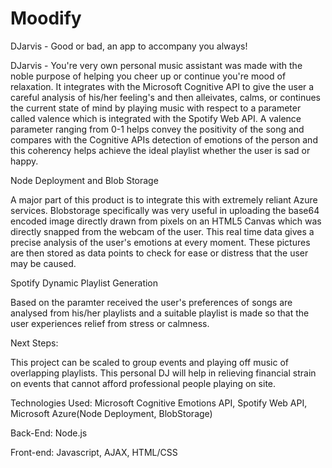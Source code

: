 # Moodify
DJarvis - Good or bad, an app to accompany you always!

DJarvis - You're very own personal music assistant was made with the noble purpose of helping you cheer up or continue you're mood of relaxation. It integrates with the Microsoft Cognitive API to give the user a careful analysis of his/her feeling's and then alleivates, calms, or continues the current state of mind by playing music
with respect to a parameter called valence which is integrated with the Spotify Web API.
A valence parameter ranging from 0-1 helps convey the positivity of the song and compares with the Cognitive APIs detection of emotions of the person and this coherency helps achieve the ideal playlist whether the user is sad or happy.

Node Deployment and Blob Storage

A major part of this product is to integrate this with extremely reliant Azure services. Blobstorage specifically was very useful in uploading the base64 encoded image directly drawn from pixels on an HTML5 Canvas which was directly snapped from the webcam of the user.
This real time data gives a precise analysis of the user's emotions at every moment. These pictures are then stored as data points to check for ease or distress that the user may be caused.

Spotify Dynamic Playlist Generation

Based on the paramter received the user's preferences of songs are analysed from his/her playlists and a suitable playlist is made so that the user experiences relief from stress or calmness.

Next Steps:

This project can be scaled to group events and playing off music of overlapping playlists. This personal DJ will help in relieving financial strain on events that cannot afford professional people playing on site.

Technologies Used:
Microsoft Cognitive Emotions API, Spotify Web API, Microsoft Azure(Node Deployment, BlobStorage)

Back-End:
Node.js

Front-end:
Javascript, AJAX, HTML/CSS
